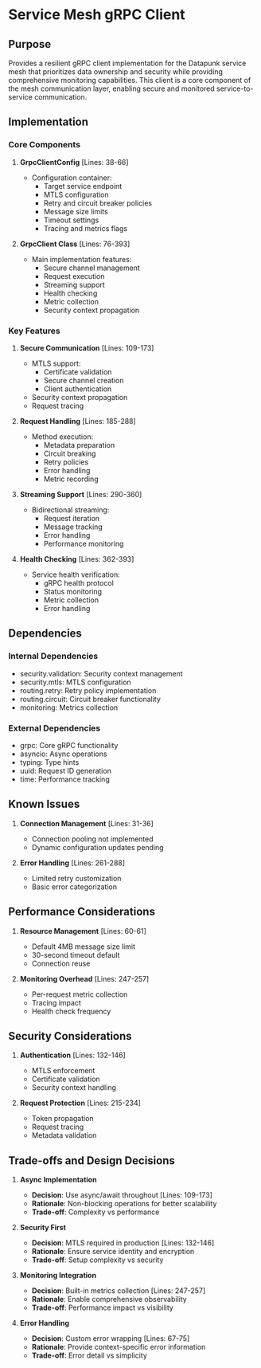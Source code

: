 # Service Mesh gRPC Client

## Purpose

Provides a resilient gRPC client implementation for the Datapunk service mesh that prioritizes data ownership and security while providing comprehensive monitoring capabilities. This client is a core component of the mesh communication layer, enabling secure and monitored service-to-service communication.

## Implementation

### Core Components

1. **GrpcClientConfig** [Lines: 38-66]

   - Configuration container:
     - Target service endpoint
     - MTLS configuration
     - Retry and circuit breaker policies
     - Message size limits
     - Timeout settings
     - Tracing and metrics flags

2. **GrpcClient Class** [Lines: 76-393]
   - Main implementation features:
     - Secure channel management
     - Request execution
     - Streaming support
     - Health checking
     - Metric collection
     - Security context propagation

### Key Features

1. **Secure Communication** [Lines: 109-173]

   - MTLS support:
     - Certificate validation
     - Secure channel creation
     - Client authentication
   - Security context propagation
   - Request tracing

2. **Request Handling** [Lines: 185-288]

   - Method execution:
     - Metadata preparation
     - Circuit breaking
     - Retry policies
     - Error handling
     - Metric recording

3. **Streaming Support** [Lines: 290-360]

   - Bidirectional streaming:
     - Request iteration
     - Message tracking
     - Error handling
     - Performance monitoring

4. **Health Checking** [Lines: 362-393]
   - Service health verification:
     - gRPC health protocol
     - Status monitoring
     - Metric collection
     - Error handling

## Dependencies

### Internal Dependencies

- security.validation: Security context management
- security.mtls: MTLS configuration
- routing.retry: Retry policy implementation
- routing.circuit: Circuit breaker functionality
- monitoring: Metrics collection

### External Dependencies

- grpc: Core gRPC functionality
- asyncio: Async operations
- typing: Type hints
- uuid: Request ID generation
- time: Performance tracking

## Known Issues

1. **Connection Management** [Lines: 31-36]

   - Connection pooling not implemented
   - Dynamic configuration updates pending

2. **Error Handling** [Lines: 261-288]
   - Limited retry customization
   - Basic error categorization

## Performance Considerations

1. **Resource Management** [Lines: 60-61]

   - Default 4MB message size limit
   - 30-second timeout default
   - Connection reuse

2. **Monitoring Overhead** [Lines: 247-257]
   - Per-request metric collection
   - Tracing impact
   - Health check frequency

## Security Considerations

1. **Authentication** [Lines: 132-146]

   - MTLS enforcement
   - Certificate validation
   - Security context handling

2. **Request Protection** [Lines: 215-234]
   - Token propagation
   - Request tracing
   - Metadata validation

## Trade-offs and Design Decisions

1. **Async Implementation**

   - **Decision**: Use async/await throughout [Lines: 109-173]
   - **Rationale**: Non-blocking operations for better scalability
   - **Trade-off**: Complexity vs performance

2. **Security First**

   - **Decision**: MTLS required in production [Lines: 132-146]
   - **Rationale**: Ensure service identity and encryption
   - **Trade-off**: Setup complexity vs security

3. **Monitoring Integration**

   - **Decision**: Built-in metrics collection [Lines: 247-257]
   - **Rationale**: Enable comprehensive observability
   - **Trade-off**: Performance impact vs visibility

4. **Error Handling**
   - **Decision**: Custom error wrapping [Lines: 67-75]
   - **Rationale**: Provide context-specific error information
   - **Trade-off**: Error detail vs simplicity
